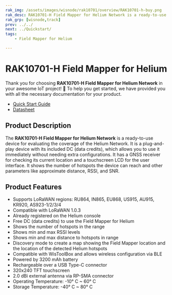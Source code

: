 ```yaml
---
rak_img: /assets/images/wisnode/rak10701/overview/RAK10701-h-buy.png
rak_desc: RAK10701-H Field Mapper for Helium Network is a ready-to-use WisNode for evaluating the coverage of Helium Network. It has a GNSS, a touchscreen LCD for the user interface, and is powered by a rechargeable battery.
rak_grp: [wisnode,track]
prev: ../../
next: ../Quickstart/
tags:
    - Field Mapper for Helium

---
```


# RAK10701-H Field Mapper for Helium

Thank you for choosing **RAK10701-H Field Mapper for Helium Network** in your awesome IoT project! 🎉 To help you get started, we have provided you with all the necessary documentation for your product.

* [Quick Start Guide](../Quickstart/)
* [Datasheet](../Datasheet/)

## Product Description

The **RAK10701-H Field Mapper for Helium Network** is a ready-to-use device for evaluating the coverage of the Helium Network. It is a plug-and-play device with its included DC (data credits), which allows you to use it immediately without needing extra configurations. It has a GNSS receiver for checking its current location and a touchscreen LCD for the user interface. It shows the number of hotspots the device can reach and other parameters like approximate distance, RSSI, and SNR.

## Product Features

- Supports LoRaWAN regions: RU864, IN865, EU868, US915, AU915, KR920, AS923-1/2/3/4
- Compatible with LoRaWAN 1.0.3
- Already registered on the Helium console
- Free DC (data credits) to use the Field Mapper for Helium
- Shows the number of hotspots in the range
- Shows min and max RSSI levels
- Shows min and max distance to hotspots in range
- Discovery mode to create a map showing the Field Mapper location and the location of the detected Helium hotspots
- Compatible with WisToolBox and allows wireless configuration via BLE
- Powered by 3200&nbsp;mAh battery
- Rechargeable over a USB Type-C connector
- 320x240 TFT touchscreen
- 2.0&nbsp;dBi external antenna via RP-SMA connector
- Operating Temperature: -10°&nbsp;C ~ 60°&nbsp;C
- Storage Temperature: -40°&nbsp;C ~ 80°&nbsp;C


